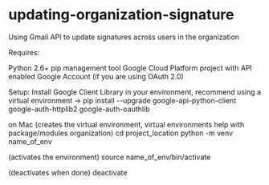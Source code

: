 # updating-organization-signature

Using Gmail API to update signatures across users in the organization

Requires:

Python 2.6+
pip management tool
Google Cloud Platform project with API enabled
Google Account (if you are using OAuth 2.0)

Setup:
Install Google Client Library in your environment, recommend using a virtual environment
  -> pip install --upgrade google-api-python-client google-auth-httplib2 google-auth-oauthlib

on Mac
(creates the virtual environment, virtual environments help with package/modules organization)
cd project_location
python -m venv name_of_env

(activates the environment)
source name_of_env/bin/activate

(deactivates when done)
deactivate


